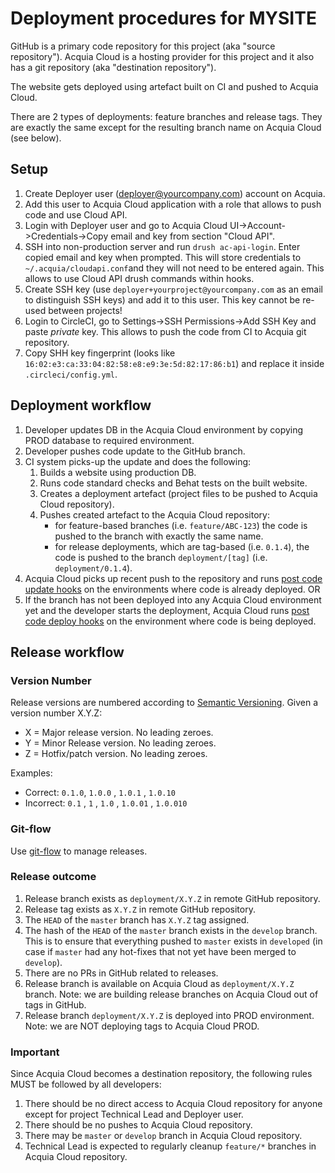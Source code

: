 # Deployment procedures for MYSITE

GitHub is a primary code repository for this project (aka "source repository").
Acquia Cloud is a hosting provider for this project and it also has a git repository (aka "destination repository"). 

The website gets deployed using artefact built on CI and pushed to Acquia Cloud. 

There are 2 types of deployments: feature branches and release tags. They are exactly the same except for the resulting branch name on Acquia Cloud (see below).

## Setup
1. Create Deployer user (deployer@yourcompany.com) account on Acquia.
2. Add this user to Acquia Cloud application with a role that allows to push
   code and use Cloud API.   
3. Login with Deployer user and go to Acquia Cloud UI->Account->Credentials->Copy email and key from section "Cloud API".
4. SSH into non-production server and run `drush ac-api-login`. Enter copied email and key when prompted. This will store credentials to `~/.acquia/cloudapi.conf`and they will not need to be entered again. This allows to use Cloud API drush commands within hooks. 
5. Create SSH key (use `deployer+yourproject@yourcompany.com` as an email to distinguish SSH keys) and add it to this user. This key cannot be re-used between projects!
6. Login to CircleCI, go to Settings->SSH Permissions->Add SSH Key and paste *private* key. This allows to push the code from CI to Acquia git repository.
7. Copy SHH key fingerprint (looks like `16:02:e3:ca:33:04:82:58:e8:e9:3e:5d:82:17:86:b1`) and replace it inside `.circleci/config.yml`. 

## Deployment workflow
1. Developer updates DB in the Acquia Cloud environment by copying PROD database to required environment.
2. Developer pushes code update to the GitHub branch.
3. CI system picks-up the update and does the following:
    1. Builds a website using production DB.
    2. Runs code standard checks and Behat tests on the built website.
    3. Creates a deployment artefact (project files to be pushed to Acquia Cloud repository).
    4. Pushes created artefact to the Acquia Cloud repository:
        - for feature-based branches (i.e. `feature/ABC-123`) the code is pushed to the branch with exactly the same name.
        - for release deployments, which are tag-based (i.e. `0.1.4`), the code is pushed to the branch `deployment/[tag]` (i.e. `deployment/0.1.4`).
4. Acquia Cloud picks up recent push to the repository and runs [post code update hooks](hooks/dev/post-code-update) on the environments where code is already deployed.
OR
4. If the branch has not been deployed into any Acquia Cloud environment yet and the developer starts the deployment, Acquia Cloud runs [post code deploy hooks](hooks/dev/post-code-deploy) on the environment where code is being deployed.    

## Release workflow

### Version Number
Release versions are numbered according to [Semantic Versioning](https://semver.org/).
Given a version number X.Y.Z:
  * X = Major release version. No leading zeroes.
  * Y = Minor Release version. No leading zeroes.
  * Z = Hotfix/patch version. No leading zeroes.
  
Examples:
  * Correct: `0.1.0`, `1.0.0` , `1.0.1` , `1.0.10`
  * Incorrect: `0.1` , `1` , `1.0` , `1.0.01` , `1.0.010`

### Git-flow
Use [git-flow](https://danielkummer.github.io/git-flow-cheatsheet/) to manage releases.

### Release outcome
1. Release branch exists as `deployment/X.Y.Z` in remote GitHub repository.
2. Release tag exists as `X.Y.Z` in remote GitHub repository.
3. The `HEAD` of the `master` branch has `X.Y.Z` tag assigned.
4. The hash of the `HEAD` of the `master` branch exists in the `develop` branch. This is to ensure that everything pushed to `master` exists in `developed` (in case if `master` had any hot-fixes that not yet have been merged to `develop`).
5. There are no PRs in GitHub related to releases.
6. Release branch is available on Acquia Cloud as `deployment/X.Y.Z` branch. Note: we are building release branches on Acquia Cloud out of tags in GitHub.
7. Release branch `deployment/X.Y.Z` is deployed into PROD environment. Note: we are NOT deploying tags to Acquia Cloud PROD.

### Important
Since Acquia Cloud becomes a destination repository, the following rules MUST be followed by all developers:
1. There should be no direct access to Acquia Cloud repository for anyone except for project Technical Lead and Deployer user.
2. There should be no pushes to Acquia Cloud repository.
3. There may be `master` or `develop` branch in Acquia Cloud repository.
4. Technical Lead is expected to regularly cleanup `feature/*` branches in Acquia Cloud repository.
